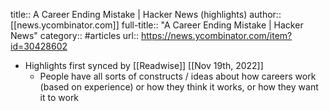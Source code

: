 title:: A Career Ending Mistake | Hacker News (highlights)
author:: [[news.ycombinator.com]]
full-title:: "A Career Ending Mistake | Hacker News"
category:: #articles
url:: https://news.ycombinator.com/item?id=30428602

- Highlights first synced by [[Readwise]] [[Nov 19th, 2022]]
	- People have all sorts of constructs / ideas about how careers work (based on experience) or how they think it works, or how they want it to work